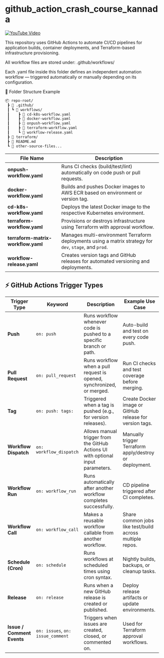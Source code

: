 # github_action_crash_course_kannada
[![YouTube Video](https://img.youtube.com/vi/YOUR_VIDEO_ID/0.jpg)](https://www.youtube.com/watch?v=YOUR_VIDEO_ID)


This repository uses GitHub Actions to automate CI/CD pipelines for application builds, container deployments, and Terraform-based infrastructure provisioning.

All workflow files are stored under:
.github/workflows/

Each .yaml file inside this folder defines an independent automation workflow — triggered automatically or manually depending on its configuration.


📁 Folder Structure Example
```bash
📦 repo-root/
 ┣ 📂 .github/
 ┃ ┗ 📂 workflows/
 ┃    ┣ 📄 cd-k8s-workflow.yaml
 ┃    ┣ 📄 docker-workflow.yaml
 ┃    ┣ 📄 onpush-workflow.yaml
 ┃    ┣ 📄 terraform-workflow.yaml
 ┃    ┗ 📄 workflow-release.yaml
 ┣ 📂 terraform/
 ┣ 📄 README.md
 ┗ 📄 other-source-files...
 ```

 | File Name | Description |
|------------|-------------|
| **onpush-workflow.yaml** | Runs CI checks (build/test/lint) automatically on code push or pull requests. |
| **docker-workflow.yaml** | Builds and pushes Docker images to AWS ECR based on environment or version tag. |
| **cd-k8s-workflow.yaml** | Deploys the latest Docker image to the respective Kubernetes environment. |
| **terraform-workflow.yaml** | Provisions or destroys infrastructure using Terraform with approval workflow. |
| **terraform-matrix-workflow.yaml** | Manages multi-environment Terraform deployments using a matrix strategy for `dev`, `stage`, and `prod`. |
| **workflow-release.yaml** | Creates version tags and GitHub releases for automated versioning and deployments. |

## ⚡ GitHub Actions Trigger Types

| Trigger Type | Keyword | Description | Example Use Case |
|---------------|----------|--------------|------------------|
| **Push** | `on: push` | Runs workflow whenever code is pushed to a specific branch or path. | Auto-build and test on every code push. |
| **Pull Request** | `on: pull_request` | Runs workflow when a pull request is opened, synchronized, or merged. | Run CI checks and test coverage before merging. |
| **Tag** | `on: push: tags:` | Triggered when a tag is pushed (e.g., for version releases). | Create Docker image or GitHub release for version tags. |
| **Workflow Dispatch** | `on: workflow_dispatch` | Allows manual trigger from the GitHub Actions UI with optional input parameters. | Manually trigger Terraform apply/destroy or deployment. |
| **Workflow Run** | `on: workflow_run` | Runs automatically after another workflow completes successfully. | CD pipeline triggered after CI completes. |
| **Workflow Call** | `on: workflow_call` | Makes a reusable workflow callable from another workflow. | Share common jobs like test/build across multiple repos. |
| **Schedule (Cron)** | `on: schedule` | Runs workflows at scheduled times using cron syntax. | Nightly builds, backups, or cleanup tasks. |
| **Release** | `on: release` | Runs when a new GitHub release is created or published. | Deploy release artifacts or update environments. |
| **Issue / Comment Events** | `on: issues`, `on: issue_comment` | Triggers when issues are created, closed, or commented on. | Used for Terraform approval workflows. |


